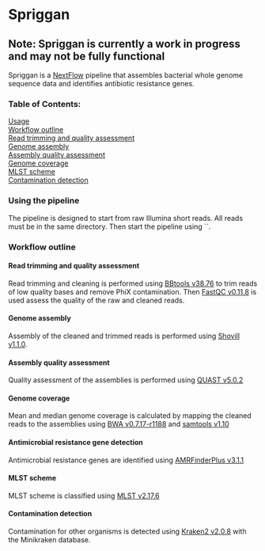 # Spriggan

## Note: Spriggan is currently a work in progress and may not be fully functional

Spriggan is a [NextFlow](https://www.nextflow.io/) pipeline that assembles bacterial whole genome sequence data and identifies antibiotic resistance genes.

### Table of Contents:
[Usage](#using-the-pipeline)  
[Workflow outline](#workflow-outline)  
[Read trimming and quality assessment](#read-trimming-and-quality-assessment)  
[Genome assembly](#genome-assembly)  
[Assembly quality assessment](#assembly-quality-assessment)  
[Genome coverage](#genome-coverage)  
[MLST scheme](#mlst-scheme)  
[Contamination detection](#contamination-detection)  

### Using the pipeline
The pipeline is designed to start from raw Illumina short reads. All reads must be in the same directory. Then start the pipeline using ``.

### Workflow outline

#### Read trimming and quality assessment
Read trimming and cleaning is performed using [BBtools v38.76](https://jgi.doe.gov/data-and-tools/bbtools/) to trim reads of low quality bases and remove PhiX contamination. Then [FastQC v0.11.8](https://www.bioinformatics.babraham.ac.uk/projects/fastqc/) is used assess the quality of the raw and cleaned reads.

#### Genome assembly
Assembly of the cleaned and trimmed reads is performed using [Shovill v1.1.0](https://github.com/tseemann/shovill).

#### Assembly quality assessment
Quality assessment of the assemblies is performed using [QUAST v5.0.2](http://bioinf.spbau.ru/quast)

#### Genome coverage
Mean and median genome coverage is calculated by mapping the cleaned reads to the assemblies using [BWA v0.7.17-r1188](http://bio-bwa.sourceforge.net/) and [samtools v1.10](http://www.htslib.org/)

#### Antimicrobial resistance gene detection
Antimicrobial resistance genes are identified using [AMRFinderPlus v3.1.1](https://github.com/ncbi/amr)

#### MLST scheme
MLST scheme is classified using [MLST v2.17.6](https://github.com/tseemann/mlst)

#### Contamination detection
Contamination for other organisms is detected using [Kraken2 v2.0.8](https://ccb.jhu.edu/software/kraken2/) with the Minikraken database.
